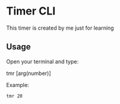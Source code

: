 # Timer CLI

This timer is created by me just for learning

## Usage

Open your terminal and type:

tmr [arg(number)]

Example:
```
tmr 20
```
